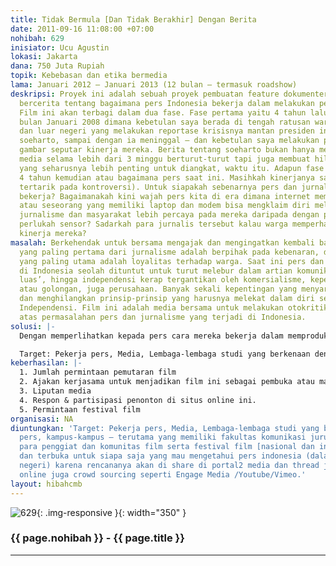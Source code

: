 ```yaml
---
title: Tidak Bermula [Dan Tidak Berakhir] Dengan Berita
date: 2011-09-16 11:08:00 +07:00
nohibah: 629
inisiator: Ucu Agustin
lokasi: Jakarta
dana: 750 Juta Rupiah
topik: Kebebasan dan etika bermedia
lama: Januari 2012 – Januari 2013 (12 bulan – termasuk roadshow)
deskripsi: Proyek ini adalah sebuah proyek pembuatan feature dokumenter yang akan
  bercerita tentang bagaimana pers Indonesia bekerja dalam melakukan pemberitaan.
  Film ini akan terbagi dalam dua fase. Fase pertama yaitu 4 tahun lalu, tepatnya
  bulan Januari 2008 dimana kebetulan saya berada di tengah ratusan wartawan dalam
  dan luar negeri yang melakukan reportase krisisnya mantan presiden indonesia, diktator
  soeharto, sampai dengan ia meninggal – dan kebetulan saya melakukan pengambilan
  gambar seputar kinerja mereka. Berita tentang soeharto bukan hanya mendominasi pemberitaan
  media selama lebih dari 3 minggu berturut-turut tapi juga membuat hilang berita-berita
  yang seharusnya lebih penting untuk diangkat, waktu itu. Adapun fase kedua adalah
  4 tahun kemudian atau bagaimana pers saat ini. Masihkah kinerjanya sama? (cenderung
  tertarik pada kontroversi). Untuk siapakah sebenarnya pers dan jurnalisme di Indonesia
  bekerja? Bagaimanakah kini wajah pers kita di era dimana internet memungkinkan komunitas
  atau seseorang yang memiliki laptop dan modem bisa mengklaim diri melakukan kerja
  jurnalisme dan masyarakat lebih percaya pada mereka daripada dengan pers? Masih
  perlukah sensor? Sadarkah para jurnalis tersebut kalau warga memperhatikan dan menilai
  kinerja mereka?
masalah: Berkehendak untuk bersama mengajak dan mengingatkan kembali bahwa prinsip
  yang paling pertama dari jurnalisme adalah berpihak pada kebenaran, dengan loyalitas
  yang paling utama adalah loyalitas terhadap warga. Saat ini pers dan jurnalisme
  di Indonesia seolah dituntut untuk turut melebur dalam artian komunikasi yang ‘lebih
  luas’, hingga independensi kerap tergantikan oleh komersialisme, kepentingan pribadi
  atau golongan, juga perusahaan. Banyak sekali kepentingan yang menyaru sebagai berita
  dan menghilangkan prinsip-prinsip yang harusnya melekat dalam diri sebuah berita/jurnalisme;
  Independensi. Film ini adalah media bersama untuk melakukan otokritik dan refleksi
  atas permasalahan pers dan jurnalisme yang terjadi di Indonesia.
solusi: |-
  Dengan memperlihatkan kepada pers cara mereka bekerja dalam memproduksi berita dan menghadirkannya ke khalayak, diharapkan bersama kita bisa belajar untuk melihat kekurangan dan kelebihan kinerja pers dan jurnalisme di Indonesia. Evaluasi adalah cara klasik yang sampai saat ini dipercaya harus terus dilakukan untuk bisa naik ke tahapan yang yang lebih lanjut. Dengan melihat film ini, diharapkan bisa menginspirasi untuk terbangunnya pers yang lebih baik.

  Target: Pekerja pers, Media, Lembaga-lembaga studi yang berkenaan dengan pers, kampus-kampus – terutama yang memiliki fakultas komunikasi jurusan jurnalistik, para penggiat dan komunitas film serta festival film [nasional dan internasional], dan terbuka untuk siapa saja yang mau mengetahui pers indonesia (dalam dan luar negeri) karena rencananya akan di share di portal2 media dan thread jalur distribusi online juga crowd sourcing seperti Engage Media /Youtube/Vimeo.
keberhasilan: |-
  1. Jumlah permintaan pemutaran film
  2. Ajakan kerjasama untuk menjadikan film ini sebagai pembuka atau materi diskusi
  3. Liputan media
  4. Respon & partisipasi penonton di situs online ini.
  5. Permintaan festival film
organisasi: NA
diuntungkan: 'Target: Pekerja pers, Media, Lembaga-lembaga studi yang berkenaan dengan
  pers, kampus-kampus – terutama yang memiliki fakultas komunikasi jurusan jurnalistik,
  para penggiat dan komunitas film serta festival film [nasional dan internasional],
  dan terbuka untuk siapa saja yang mau mengetahui pers indonesia (dalam dan luar
  negeri) karena rencananya akan di share di portal2 media dan thread jalur distribusi
  online juga crowd sourcing seperti Engage Media /Youtube/Vimeo.'
layout: hibahcmb
---
```


![629](/static/img/hibahcmb/629.png){: .img-responsive }{: width="350" }

### {{ page.nohibah }} - {{ page.title }}

---
